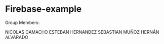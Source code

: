 # Firebase-example

Group Members:

NICOLAS CAMACHO
ESTEBAN HERNANDEZ
SEBASTIAN MUÑOZ
HERNÁN ALVARADO
